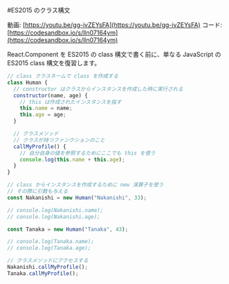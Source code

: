 #ES2015 のクラス構文

動画: [https://youtu.be/gg-ivZEYsFA](https://youtu.be/gg-ivZEYsFA)
コード: [https://codesandbox.io/s/lln07164ym](https://codesandbox.io/s/lln07164ym)

React.Component を ES2015 の class 構文で書く前に、単なる JavaScript の ES2015 class 構文を復習します。

```js
// class クラスネームで class を作成する
class Human {
  // constructor はクラスからインスタンスを作成した時に実行される
  constructor(name, age) {
    // this は作成されたインスタンスを指す
    this.name = name;
    this.age = age;
  }

  // クラスメソッド
  // クラスが持つファンクションのこと
  callMyProfile() {
    // 自分自身の値を参照するためにここでも this を使う
    console.log(this.name + this.age);
  }
}

// class からインスタンスを作成するために new 演算子を使う
// その際に引数も与える
const Nakanishi = new Human("Nakanishi", 33);

// console.log(Nakanishi.name);
// console.log(Nakanishi.age);

const Tanaka = new Human("Tanaka", 43);

// console.log(Tanaka.name);
// console.log(Tanaka.age);

// クラスメソッドにアクセスする
Nakanishi.callMyProfile();
Tanaka.callMyProfile();

```